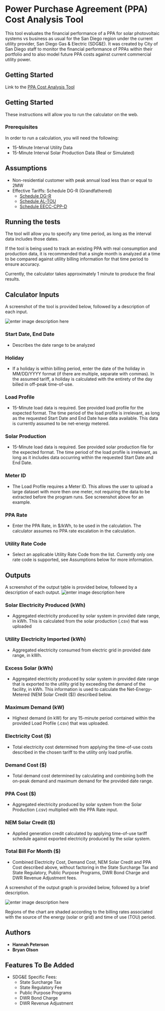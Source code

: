 # Power Purchase Agreement (PPA) Cost Analysis Tool

This tool evaluates the financial performance of a PPA for solar photovoltaic systems vs business as usual for the San Diego region under the current utility provider, San Diego Gas & Electric (SDG&E). It was created by City of San Diego staff to monitor the financial performance of PPAs within their portfolio and to also model future PPA costs against current commercial utility power. 

## Getting Started
Link to the [PPA Cost Analysis Tool](https://bryanolson.github.io/PPACalculator/)

## Getting Started

These instructions will allow you to run the calculator on the web. 

### Prerequisites

In order to run a calculation, you will need the following:

* 15-Minute Interval Utility Data
* 15-Minute Interval Solar Production Data (Real or Simulated)

## Assumptions

* Non-residential customer with peak annual load less than or equal to 2MW
* Effective Tariffs: Schedule DG-R (Grandfathered) 
	* [Schedule DG-R](http://regarchive.sdge.com/tm2/pdf/ELEC_ELEC-SCHEDS_DG-R.pdf)
	* [Schedule AL-TOU](http://regarchive.sdge.com/tm2/pdf/ELEC_ELEC-SCHEDS_AL-TOU.pdf)
	* [Schedule EECC-CPP-D](http://regarchive.sdge.com/tm2/pdf/ELEC_ELEC-SCHEDS_EECC-CPP-D.pdf)
	

## Running the tests

The tool will allow you to specify any time period, as long as the interval data includes those dates. 

If the tool is being used to track an existing PPA with real consumption and production data, it is recommended that a single month is analyzed at a time to be compared against utility billing information for that time period to ensure accuracy. 

Currently, the calculator takes approximately 1 minute to produce the final results. 


## Calculator Inputs

A screenshot of the tool is provided below, followed by a description of each input.

![enter image description here](https://github.com/bryanolson/PPACalculator/blob/master/PPA_Image.png?raw=true)


### Start Date, End Date 

* Describes the date range to be analyzed

### Holiday

* If a holiday is within billing period, enter the date of the holiday in MM/DD/YYYY format (if there are multiple, separate with commas). In the assumed tariff, a holiday is calculated with the entirety of the day billed in off-peak time-of-use.

### Load Profile

* 15-Minute load data is required. See provided load profile for the expected format. The time period of the load profile is irrelevant, as long as the requested Start Date and End Date have data available. This data is currently assumed to be net-energy metered.

### Solar Production
* 15-Minute load data is required. See provided solar production file for the expected format. The time period of the load profile is irrelevant, as long as it includes data occurring within the requested Start Date and End Date.

### Meter ID

-   The Load Profile requires a Meter ID. This allows the user to upload a large dataset with more then one meter, not requiring the data to be extracted before the program runs.  See screenshot above for an example.

### PPA Rate
* Enter the PPA Rate, in $/kWh, to be used in the calculation. The calculator assumes no PPA rate escalation in the calculation.
### Utility Rate Code
* Select an applicable Utility Rate Code from the list. Currently only one rate code is supported, see Assumptions below for more information.

	
## Outputs
A screenshot of the output table is provided below, followed by a description of each output.
![enter image description here](https://github.com/bryanolson/PPACalculator/blob/master/PPA_table.png?raw=true)
### Solar Electricity Produced (kWh)
* Aggregated electricity produced by solar system in provided date range, in kWh. This is calculated from the solar production (.csv) that was uploaded
### Utility Electricity Imported (kWh)
* Aggregated electricity consumed from electric grid in provided date range, in kWh. 
### Excess Solar (kWh)
* Aggregated electricity produced by solar system in provided date range that is exported to the utility grid by exceeding the demand of the facility, in kWh. This information is used to calculate the Net-Energy-Metered (NEM Solar Credit ($)) described below.
### Maximum Demand (kW)
* Highest demand (in kW) for any 15-minute period contained within the provided Load Profile (.csv) that was uploaded.
### Electricity Cost ($)
* Total electricity cost determined from applying the time-of-use costs described in the chosen tariff to the utility only load profile. 
### Demand Cost ($)
* Total demand cost determined by calculating and combining both the on-peak demand and maximum demand for the provided date range. 
### PPA Cost ($)
* Aggregated electricity produced by solar system from the Solar Production (.csv) multiplied with the PPA Rate input.
### NEM Solar Credit ($)
* Applied generation credit calculated by applying time-of-use tariff schedule against exported electricity produced by the solar system.
### Total Bill For Month ($)
* Combined Electricity Cost, Demand Cost, NEM Solar Credit and PPA Cost described above, without factoring in the State Surcharge Tax and State Regulatory, Public Purpose Programs, DWR Bond Charge and DWR Revenue Adjustment fees.

A screenshot of the output graph is provided below, followed by a brief description. 

![enter image description here](https://github.com/bryanolson/PPACalculator/blob/master/PPA_graph.png?raw=true)

Regions of the chart are shaded according to the billing rates associated with the source of the energy (solar or grid) and time of use (TOU) period.
## Authors

* **Hannah Peterson** 
* **Bryan Olson**


## Features To Be Added

* SDG&E Specific Fees:
	* State Surcharge Tax
	* State Regulatory Fee
	* Public Purpose Programs
	* DWR Bond Charge
	* DWR Revenue Adjustment
